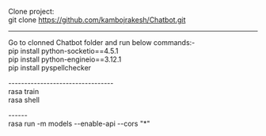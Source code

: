 Clone project:
</br>
git clone https://github.com/kambojrakesh/Chatbot.git</br>

--------------------------------
Go to clonned Chatbot folder and run below commands:-</br>
pip install python-socketio==4.5.1 </br>
pip install python-engineio==3.12.1</br>
pip install pyspellchecker</br>

---------------------------------</br>
rasa train</br>
rasa shell</br>

------</br>
rasa run -m models --enable-api --cors "*"